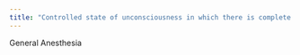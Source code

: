 ```yaml
---
title: "Controlled state of unconsciousness in which there is complete loss of protective reflexes including the ability to maintain a patent airway independently and to respond appropriately to painful stimuli"
---
```

General Anesthesia

